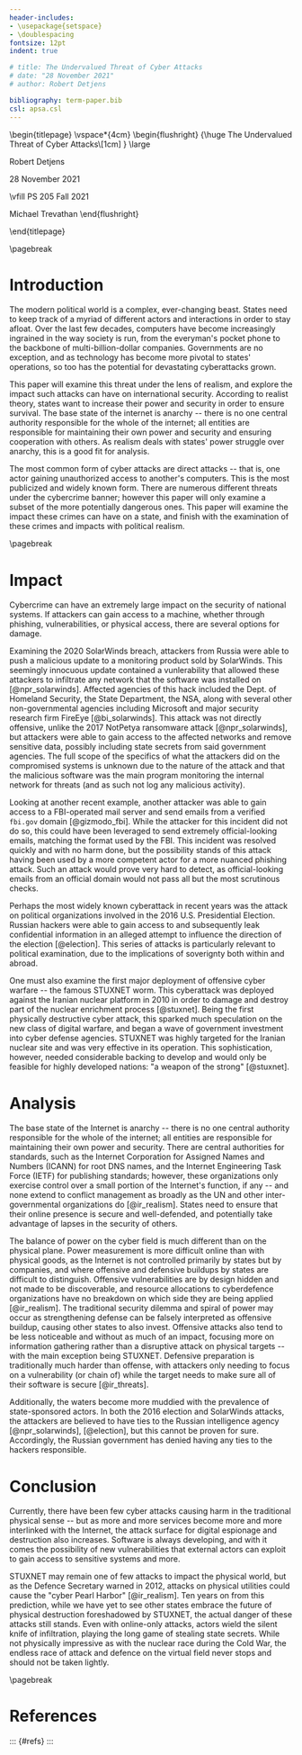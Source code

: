 ```yaml
---
header-includes:
- \usepackage{setspace}
- \doublespacing
fontsize: 12pt
indent: true

# title: The Undervalued Threat of Cyber Attacks
# date: "28 November 2021"
# author: Robert Detjens

bibliography: term-paper.bib
csl: apsa.csl
---
```


\begin{titlepage}
  \vspace*{4cm}
  \begin{flushright}
  {\huge
    The Undervalued Threat of Cyber Attacks\\[1cm]
  }
  \large

  Robert Detjens

  28 November 2021

  \vfill
  PS 205 Fall 2021

  Michael Trevathan
  \end{flushright}

\end{titlepage}

\pagebreak

# Introduction

The modern political world is a complex, ever-changing beast. States need to keep track of a myriad of different actors
and interactions in order to stay afloat. Over the last few decades, computers have become increasingly ingrained in the
way society is run, from the everyman's pocket phone to the backbone of multi-billion-dollar companies. Governments are
no exception, and as technology has become more pivotal to states' operations, so too has the potential for devastating
cyberattacks grown.

This paper will examine this threat under the lens of realism, and explore the impact such attacks can have on
international security. According to realist theory, states want to increase their power and security in order to ensure
survival. The base state of the internet is anarchy -- there is no one central authority responsible for the whole of
the internet; all entities are responsible for maintaining their own power and security and ensuring cooperation with
others. As realism deals with states' power struggle over anarchy, this is a good fit for analysis.

The most common form of cyber attacks are direct attacks -- that is, one actor gaining unauthorized access to another's
computers. This is the most publicized and widely known form. There are numerous different threats under the cybercrime
banner; however this paper will only examine a subset of the more potentially dangerous ones. This paper will examine
the impact these crimes can have on a state, and finish with the examination of these crimes and impacts with political
realism.

\pagebreak

# Impact

Cybercrime can have an extremely large impact on the security of national systems. If attackers can gain access to a
machine, whether through phishing, vulnerabilities, or physical access, there are several options for damage.

Examining the 2020 SolarWinds breach, attackers from Russia were able to push a malicious update to a monitoring product
sold by SolarWinds. This seemingly innocuous update contained a vunlerability that allowed these attackers to infiltrate
any network that the software was installed on [@npr_solarwinds]. Affected agencies of this hack included the Dept. of
Homeland Security, the State Department, the NSA, along with several other non-governmental agencies including Microsoft
and major security research firm FireEye [@bi_solarwinds]. This attack was not directly offensive, unlike the 2017
NotPetya ransomware attack [@npr_solarwinds], but attackers were able to gain access to the affected networks and remove
sensitive data, possibly including state secrets from said government agencies. The full scope of the specifics of what
the attackers did on the compromised systems is unknown due to the nature of the attack and that the malicious software
was the main program monitoring the internal network for threats (and as such not log any malicious activity).

Looking at another recent example, another attacker was able to gain access to a FBI-operated mail server and send
emails from a verified `fbi.gov` domain [@gizmodo_fbi]. While the attacker for this incident did not do so, this could
have been leveraged to send extremely official-looking emails, matching the format used by the FBI. This incident was
resolved quickly and with no harm done, but the possibility stands of this attack having been used by a more competent
actor for a more nuanced phishing attack. Such an attack would prove very hard to detect, as official-looking emails
from an official domain would not pass all but the most scrutinous checks.

Perhaps the most widely known cyberattack in recent years was the attack on political organizations involved in the 2016
U.S. Presidential Election. Russian hackers were able to gain access to and subsequently leak confidential information
in an alleged attempt to influence the direction of the election [@election]. This series of attacks is particularly
relevant to political examination, due to the implications of soverignty both within and abroad.

One must also examine the first major deployment of offensive cyber warfare -- the famous STUXNET worm. This cyberattack
was deployed against the Iranian nuclear platform in 2010 in order to damage and destroy part of the nuclear enrichment
process [@stuxnet]. Being the first physically destructive cyber attack, this sparked much speculation on the new class
of digital warfare, and began a wave of government investment into cyber defense agencies. STUXNET was highly targeted
for the Iranian nuclear site and was very effective in its operation. This sophistication, however, needed considerable
backing to develop and would only be feasible for highly developed nations: "a weapon of the strong" [@stuxnet].

# Analysis

The base state of the Internet is anarchy -- there is no one central authority responsible for the whole of the
internet; all entities are responsible for maintaining their own power and security. There are central authorities for
standards, such as the Internet Corporation for Assigned Names and Numbers (ICANN) for root DNS names, and the Internet
Engineering Task Force (IETF) for publishing standards; however, these organizations only exercise control over a small
portion of the Internet's function, if any -- and none extend to conflict management as broadly as the UN and other
inter-governmental organizations do [@ir_realism]. States need to ensure that their online presence is secure and
well-defended, and potentially take advantage of lapses in the security of others.

The balance of power on the cyber field is much different than on the physical plane. Power measurement is more
difficult online than with physical goods, as the Internet is not controlled primarily by states but by companies, and
where offensive and defensive buildups by states are difficult to distinguish. Offensive vulnerabilities are by design
hidden and not made to be discoverable, and resource allocations to cyberdefence organizations have no breakdown on
which side they are being applied [@ir_realism]. The traditional security dilemma and spiral of power may occur as
strengthening defense can be falsely interpreted as offensive buildup, causing other states to also invest. Offensive
attacks also tend to be less noticeable and without as much of an impact, focusing more on information gathering rather
than a disruptive attack on physical targets -- with the main exception being STUXNET. Defensive preparation is
traditionally much harder than offense, with attackers only needing to focus on a vulnerability (or chain of) while the
target needs to make sure all of their software is secure [@ir_threats].

Additionally, the waters become more muddied with the prevalence of state-sponsored actors. In both the 2016 election
and SolarWinds attacks, the attackers are believed to have ties to the Russian intelligence agency [@npr_solarwinds],
[@election], but this cannot be proven for sure. Accordingly, the Russian government has denied having any ties to the
hackers responsible.

# Conclusion

Currently, there have been few cyber attacks causing harm in the traditional physical sense -- but as more and more
services become more and more interlinked with the Internet, the attack surface for digital espionage and destruction
also increases. Software is always developing, and with it comes the possibility of new vulnerabilities that external
actors can exploit to gain access to sensitive systems and more.

STUXNET may remain one of few attacks to impact the physical world, but as the Defence Secretary warned in 2012, attacks
on physical utilities could cause the "cyber Pearl Harbor" [@ir_realism]. Ten years on from this prediction, while we
have yet to see other states embrace the future of physical destruction foreshadowed by STUXNET, the actual danger of
these attacks still stands. Even with online-only attacks, actors wield the silent knife of infiltration, playing the
long game of stealing state secrets. While not physically impressive as with the nuclear race during the Cold War, the
endless race of attack and defence on the virtual field never stops and should not be taken lightly.

\pagebreak

# References

::: {#refs}
:::
